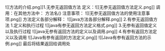 ![[方法的介绍.png]]1.无参无返回值方法
	定义：![[无参无返回值方法定义.png]]
	调用：在其他方法中： 方法名()
	注意事项：
	![[无参无返回值方法的使用注意事项.png]]
	方法定义各部分解释：
		![[java方法各部分解释.png]]
2.有参无返回值方法
	1.定义和执行过程
		![[java有参无返回方法定义格式.png]]
3.无参有返回值定义以及执行过程
	![[java无参有返回方法的定义以及调用.png]]
4.有参有返回方法定义以及调用
	![[Java有参有返回的方法定义.png]]
	![[Java有参有返回方法的示例.png]]
	最后将结果返回给调用处
